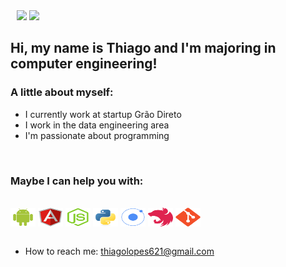 <div style='margin-left:10px;'>
  <img height="180em" src="https://github-readme-stats.vercel.app/api?username=thiagohlopes&show_icons=true&theme=dracula&include_all_commits=true&count_private=true"/>
  <img height="180em" src="https://github-readme-stats.vercel.app/api/top-langs/?username=thiagohlopes&layout=compact&langs_count=7&theme=dracula"/>
</div>

## Hi, my name is Thiago and I'm majoring in computer engineering!

### A little about myself:
- I currently work at startup Grão Direto
- I work in the data engineering area
- I'm passionate about programming

<br>

### Maybe I can help you with:
<link rel="stylesheet" href="https://cdn.jsdelivr.net/gh/devicons/devicon@v2.12.0/devicon.min.css">
</div>
<div style="display: inline_block"><br>
  <img align="center" height="30" width="40" src="https://github.com/devicons/devicon/blob/master/icons/android/android-original.svg">
  <!--<img align="center" height="30" width="40" src="https://github.com/devicons/devicon/blob/master/icons/kotlin/kotlin-original.svg">!-->
  <img align="center" height="30" width="40" src="https://github.com/devicons/devicon/blob/master/icons/angularjs/angularjs-original.svg">
  <img align="center" height="30" width="40" src="https://github.com/devicons/devicon/blob/master/icons/nodejs/nodejs-original.svg">
  <img align="center" height="30" width="40" src="https://github.com/devicons/devicon/blob/master/icons/python/python-original.svg">
  <img align="center" height="30" width="40" src="https://github.com/devicons/devicon/blob/master/icons/ionic/ionic-original.svg">
  <img align="center" height="30" width="40" src="https://github.com/devicons/devicon/blob/master/icons/nestjs/nestjs-plain.svg">
  <img align="center" height="30" width="40" src="https://github.com/devicons/devicon/blob/master/icons/git/git-original.svg">
</div><br>

- How to reach me: thiagolopes621@gmail.com
